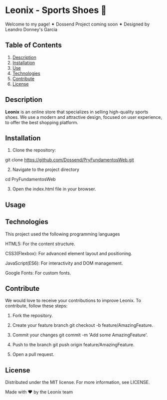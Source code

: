 # Leonix - Sports Shoes 🦁

Welcome to my page! ✦ Dossend Project coming soon ✦ Designed by Leandro Donney's Garcia

## Table of Contents

1. [Description](#description)
2. [Installation](#installation)
3. [Use](#use)
4. [Technologies](#technologies)
5. [Contribute](#contribute)
6. [License](#license)

## Description

**Leonix** is an online store that specializes in selling high-quality sports shoes. We use a modern and attractive design, focused on user experience, to offer the best shopping platform.

## Installation

1. Clone the repository:

git clone https://github.com/Dossend/PryFundamentosWeb.git

2. Navigate to the project directory

cd PryFundamentosWeb

3. Open the index.html file in your browser.

## Usage

## Technologies

This project used the following programming languages

HTML5: For the content structure.

CSS3(Flexbox): For advanced element layout and positioning.

JavaScript(ES6): For interactivity and DOM management.

Google Fonts: For custom fonts.

## Contribute

We would love to receive your contributions to improve Leonix. To contribute, follow these steps:

1. Fork the repository.

2. Create your feature branch
git checkout -b feature/AmazingFeature.

3. Commit your changes
git commit -m 'Add some AmazingFeature'.

4. Push to the branch
git push origin feature/AmazingFeature.

5. Open a pull request.

## License

Distributed under the MIT license. For more information, see LICENSE.

Made with ❤️ by the Leonix team